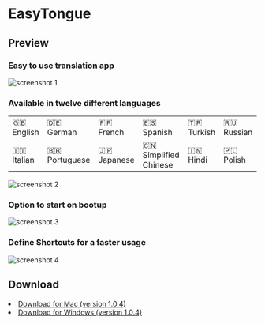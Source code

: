 # EasyTongue

## Preview

### Easy to use translation app
![screenshot 1](https://florianfe.github.io/screenshots/easy-tongue/screenshot-1.png)

### Available in twelve different languages 

<table>
  <tr>
    <td>🇬🇧 English</td>
    <td>🇩🇪 German</td>
    <td>🇫🇷 French</td>
    <td>🇪🇸 Spanish</td>
    <td>🇹🇷 Turkish</td>
    <td>🇷🇺 Russian</td>
  </tr>
  <tr>
    <td>🇮🇹 Italian</td>
    <td>🇧🇷 Portuguese</td>
    <td>🇯🇵 Japanese</td>
    <td>🇨🇳 Simplified Chinese</td>
    <td>🇮🇳 Hindi</td>
    <td>🇵🇱 Polish</td>
  </tr>
</table>

![screenshot 2](https://florianfe.github.io/screenshots/easy-tongue/screenshot-2.png)


### Option to start on bootup
![screenshot 3](https://florianfe.github.io/screenshots/easy-tongue/screenshot-3.png)

### Define Shortcuts for a faster usage
![screenshot 4](https://florianfe.github.io/screenshots/easy-tongue/screenshot-4.png)

## Download
<li><a href="https://github.com/FlorianFe/EasyTongue/releases/download/v1.0.4/EasyTongue.dmg">Download for Mac (version 1.0.4)</a></li>
<li><a href="https://github.com/FlorianFe/EasyTongue/releases/download/v1.0.4/EasyTongue.exe">Download for Windows (version 1.0.4)</a></li>
